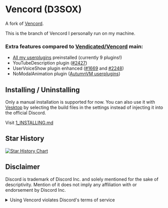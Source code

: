 # Vencord (D3SOX)

A fork of [Vencord](https://github.com/Vendicated/Vencord).

This is the branch of Vencord I personally run on my machine.

### Extra features compared to [Vendicated/Vencord](https://github.com/Vendicated/Vencord) main:
- [All my userplugins](https://github.com/D3SOX/vencord-userplugins) preinstalled (currently 9 plugins!)
- YouTubeDescription plugin ([#2427](https://github.com/Vendicated/Vencord/pull/2427))
- UserVoiceShow plugin enhanced ([#1669](https://github.com/Vendicated/Vencord/pull/1669) and [#2248](https://github.com/Vendicated/Vencord/pull/2248))
- NoModalAnimation plugin ([AutumnVM userplugins](https://github.com/AutumnVN/userplugins/))

## Installing / Uninstalling

Only a manual installation is supported for now. You can also use it with [Vesktop](https://github.com/Vencord/Vesktop) by selecting the build files in the settings instead of injecting it into the official Discord.

Visit [1_INSTALLING.md](/docs/1_INSTALLING.md)

## Star History

<a href="https://star-history.com/#D3SOX/Vencord&Timeline">
  <picture>
    <source media="(prefers-color-scheme: dark)" srcset="https://api.star-history.com/svg?repos=D3SOX/Vencord&type=Timeline&theme=dark" />
    <source media="(prefers-color-scheme: light)" srcset="https://api.star-history.com/svg?repos=D3SOX/Vencord&type=Timeline" />
    <img alt="Star History Chart" src="https://api.star-history.com/svg?repos=D3SOX/Vencord&type=Timeline" />
  </picture>
</a>

## Disclaimer

Discord is trademark of Discord Inc. and solely mentioned for the sake of descriptivity.
Mention of it does not imply any affiliation with or endorsement by Discord Inc.

<details>
<summary>Using Vencord violates Discord's terms of service</summary>

Client modifications are against Discord’s Terms of Service.

However, Discord is pretty indifferent about them and there are no known cases of users getting banned for using client mods! So you should generally be fine as long as you don’t use any plugins that implement abusive behaviour. But no worries, all inbuilt plugins are safe to use!

Regardless, if your account is very important to you and it getting disabled would be a disaster for you, you should probably not use any client mods (not exclusive to Vencord), just to be safe

Additionally, make sure not to post screenshots with Vencord in a server where you might get banned for it

</details>
